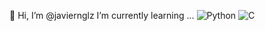 👋 Hi, I’m @javiernglz
I’m currently learning ...
![Python](https://img.shields.io/badge/Python-3776AB?style=flat&logo=python&logoColor=ffffff)
![C](https://img.shields.io/badge/C-A8B400?style=flat&logo=c&logoColor=ffffff)
